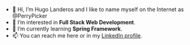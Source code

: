 - 👋 Hi, I’m Hugo Landeros and I like to name myself on the Internet as @PerryPicker
- 👀 I’m interested in **Full Stack Web Development**.
- 🌱 I’m currently learning **Spring Framework**.
- 📫 You can reach me here or in my [LinkedIn profile](https://www.linkedin.com/in/hugo-landeros/).

<!---
PerryPicker/PerryPicker is a ✨ special ✨ repository because its `README.md` (this file) appears on your GitHub profile.
You can click the Preview link to take a look at your changes.
--->
